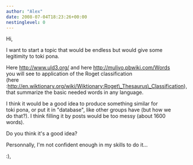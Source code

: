 ```yaml
---
author: "Alex"
date: 2008-07-04T18:23:26+00:00
nestinglevel: 0
---
```

Hi,  
  
I want to start a topic that would be endless but would give some  
legitimity to toki pona.  
  
Here http://www.uld3.org/ and here http://mulivo.pbwiki.com/Words  
you will see to application of the Roget classification  
(here  
:http://en.wiktionary.org/wiki/Wiktionary:Roget\_Thesaurus\_Classification),  
that summarize the basic needed words in any language.  
  
I think it would be a good idea to produce something similar for  
toki pona, or put it in "database", like other groups have (but how we  
do that?). I think filling it by posts would be too messy (about 1600  
words).  
  
Do you think it's a good idea?  
  
Personnally, I'm not confident enough in my skills to do it...  
  
:),